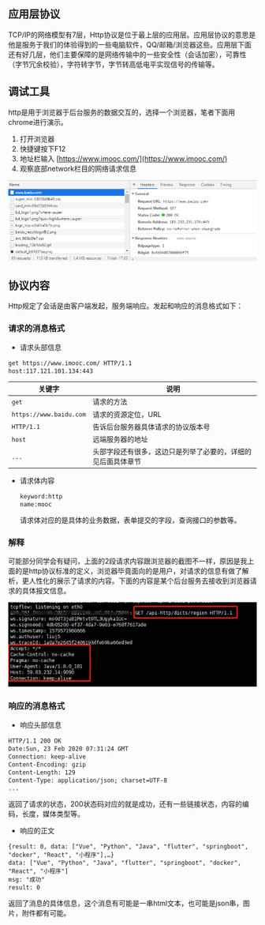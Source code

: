 ## 应用层协议

TCP/IP的网络模型有7层，Http协议是位于最上层的应用层。应用层协议的意思是他是服务于我们的体验得到的一些电脑软件，QQ/邮箱/浏览器这些。应用层下面还有好几层，他们主要保障的是网络传输中的一些安全性（会话加密），可靠性（字节冗余校验），字符转字节，字节转高低电平实现信号的传输等。

## 调试工具

http是用于浏览器于后台服务的数据交互的，选择一个浏览器，笔者下面用chrome进行演示。  
1. 打开浏览器  
2. 快捷键按下F12  
3. 地址栏输入 [https://www.imooc.com/](https://www.imooc.com/)  
4. 观察底部network栏目的网络请求信息

![](/assets/http/xieyi/chrome-network.png)

## 协议内容

Http规定了会话是由客户端发起，服务端响应。发起和响应的消息格式如下：

### 请求的消息格式

* 请求头部信息

```
get https://www.imooc.com/ HTTP/1.1
host:117.121.101.134:443
```

| 关键字 | 说明 |
| --- | --- |
| `get` | 请求的方法 |
| `https://www.baidu.com` | 请求的资源定位，URL |
| `HTTP/1.1` | 告诉后台服务器具体请求的协议版本号 |
| `host` | 远端服务器的地址 |
| `...` | 头部字段还有很多，这边只是列举了必要的，详细的见后面具体章节 |

* 请求体内容
  ```
  keyword:http
  name:mooc
  ```

  请求体对应的是具体的业务数据，表单提交的字段，查询接口的参数等。

### 解释

可能部分同学会有疑问，上面的2段请求内容跟浏览器的截图不一样，原因是我上面的是http协议标准的定义，浏览器毕竟面向的是用户，对请求的信息有做了解析，更人性化的展示了请求的内容。下面的内容是某个后台服务去接收到浏览器请求的具体报文信息。

![](/assets/http/xieyi/tcpflow.png)

### 响应的消息格式
* 响应头部信息

```
HTTP/1.1 200 OK
Date:Sun, 23 Feb 2020 07:31:24 GMT
Connection: keep-alive
Content-Encoding: gzip
Content-Length: 129
Content-Type: application/json; charset=UTF-8
...
```
返回了请求的状态，200状态码对应的就是成功，还有一些链接状态，内容的编码，长度，媒体类型等。

* 响应的正文

```
{result: 0, data: ["Vue", "Python", "Java", "flutter", "springboot", "docker", "React", "小程序"],…}
data: ["Vue", "Python", "Java", "flutter", "springboot", "docker", "React", "小程序"]
msg: "成功"
result: 0
```
返回了消息的具体信息，这个消息有可能是一串html文本，也可能是json串，图片，附件都有可能。




